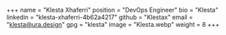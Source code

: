 +++
name = "Klesta Xhaferri"
position = "DevOps Engineer"
bio = "Klesta"
linkedin = "klesta-xhaferri-4b62a4217"
github = "Klestax"
email = "klesta@ura.design"
gpg = "klesta"
image = "Klesta.webp"
weight = 8
+++

